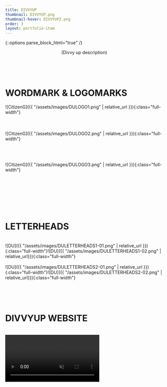 ```yaml
---
title: DIVVYUP
thumbnail: DIVVYUP.png
thumbnail-hover: DIVVYUP2.png
order: 3
layout: portfolio-item
---
```

{::options parse_block_html="true" /}

<div style="text-align: center;">
<div style="text-align: center; max-width: 500px; margin: 0 auto;">
(Divvy up description)
</div>
</div>

<br><br><br>
<h1>WORDMARK & LOGOMARKS</h1>


<div class="DULOGOS">
![CitizenG]({{ "/assets/images/DULOGO1.png" | relative_url }}){:class="full-width"}
</div>

<div class="DULOGOS2">
<br><br><br>
![CitizenG]({{ "/assets/images/DULOGO2.png" | relative_url
}}){:class="full-width"}

<br><br><br>
![CitizenG]({{ "/assets/images/DULOGO3.png" | relative_url
}}){:class="full-width"}
</div>

<br><br><br><br><br><br>
<h1>LETTERHEADS</h1>
<br>
<div class="DULETTERHEAD1">
![DU]({{ "/assets/images/DULETTERHEADS1-01.png" | relative_url
}}){:class="full-width"}![DU]({{ "/assets/images/DULETTERHEADS1-02.png" | relative_url}}){:class="full-width"}
</div>

<br>

<div class="DULETTERHEAD2">
![DU]({{ "/assets/images/DULETTERHEADS2-01.png" | relative_url
}}){:class="full-width"}![DU]({{ "/assets/images/DULETTERHEADS2-02.png" | relative_url}}){:class="full-width"}
</div>


<br><br><br>
<h1>DIVVYUP WEBSITE</h1>
<br>
<video class="full-width" id="DUVIDEO" autoplay loop muted>
  <source src="assets/videos/DU.mp4" type="video/mp4">
</video>
<script>
    document.getElementById('DUVIDEO').play();
</script>


